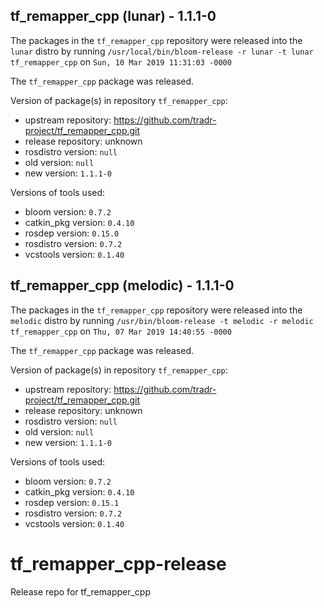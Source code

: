 ## tf_remapper_cpp (lunar) - 1.1.1-0

The packages in the `tf_remapper_cpp` repository were released into the `lunar` distro by running `/usr/local/bin/bloom-release -r lunar -t lunar tf_remapper_cpp` on `Sun, 10 Mar 2019 11:31:03 -0000`

The `tf_remapper_cpp` package was released.

Version of package(s) in repository `tf_remapper_cpp`:

- upstream repository: https://github.com/tradr-project/tf_remapper_cpp.git
- release repository: unknown
- rosdistro version: `null`
- old version: `null`
- new version: `1.1.1-0`

Versions of tools used:

- bloom version: `0.7.2`
- catkin_pkg version: `0.4.10`
- rosdep version: `0.15.0`
- rosdistro version: `0.7.2`
- vcstools version: `0.1.40`


## tf_remapper_cpp (melodic) - 1.1.1-0

The packages in the `tf_remapper_cpp` repository were released into the `melodic` distro by running `/usr/bin/bloom-release -t melodic -r melodic tf_remapper_cpp` on `Thu, 07 Mar 2019 14:40:55 -0000`

The `tf_remapper_cpp` package was released.

Version of package(s) in repository `tf_remapper_cpp`:

- upstream repository: https://github.com/tradr-project/tf_remapper_cpp.git
- release repository: unknown
- rosdistro version: `null`
- old version: `null`
- new version: `1.1.1-0`

Versions of tools used:

- bloom version: `0.7.2`
- catkin_pkg version: `0.4.10`
- rosdep version: `0.15.1`
- rosdistro version: `0.7.2`
- vcstools version: `0.1.40`


# tf_remapper_cpp-release
Release repo for tf_remapper_cpp
